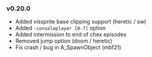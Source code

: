 ### v0.20.0
- Added vissprite base clipping support (heretic / sw)
- Added `-consoleplayer [0-7]` option
- Added intermission to end of chex episodes
- Removed jump option (doom / heretic)
- Fix crash / bug in A_SpawnObject (mbf21)
